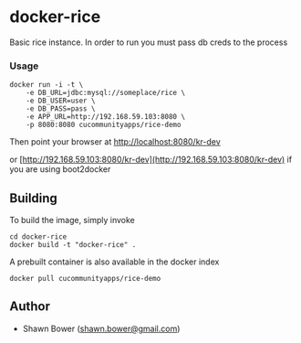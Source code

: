 docker-rice
===========

Basic rice instance. In order to run you must pass db creds to the process

### Usage

```
docker run -i -t \
	-e DB_URL=jdbc:mysql://someplace/rice \
	-e DB_USER=user \
	-e DB_PASS=pass \
	-e APP_URL=http://192.168.59.103:8080 \
	-p 8080:8080 cucommunityapps/rice-demo 
```

Then point your browser at [http://localhost:8080/kr-dev](http://localhost:8080/kr-dev)

or [http://192.168.59.103:8080/kr-dev](http://192.168.59.103:8080/kr-dev) if you are using boot2docker

## Building

To build the image, simply invoke

    cd docker-rice
    docker build -t "docker-rice" .

A prebuilt container is also available in the docker index

    docker pull cucommunityapps/rice-demo
    
## Author

  * Shawn Bower (<shawn.bower@gmail.com>)
